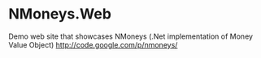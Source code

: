 NMoneys.Web
===========

Demo web site that showcases NMoneys (.Net implementation of Money Value Object)  http://code.google.com/p/nmoneys/
